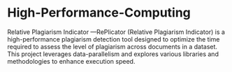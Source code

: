 # High-Performance-Computing
Relative Plagiarism Indicator 
—RePlicator  (Relative  Plagiarism  Indicator) 
 is  a  high-performance  plagiarism  detection  tool  designed 
 to  optimize  the  time  required  to  assess  the  level  of 
 plagiarism  across  documents  in  a  dataset.  This  project 
 leverages  data-parallelism  and  explores  various  libraries 
 and  methodologies  to  enhance  execution  speed. 
